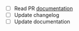 * [ ] Read PR [documentation](https://github.com/ostis-ai/sc-component-manager/blob/main/docs/CONTRIBUTING.md)
* [ ] Update changelog
* [ ] Update documentation
